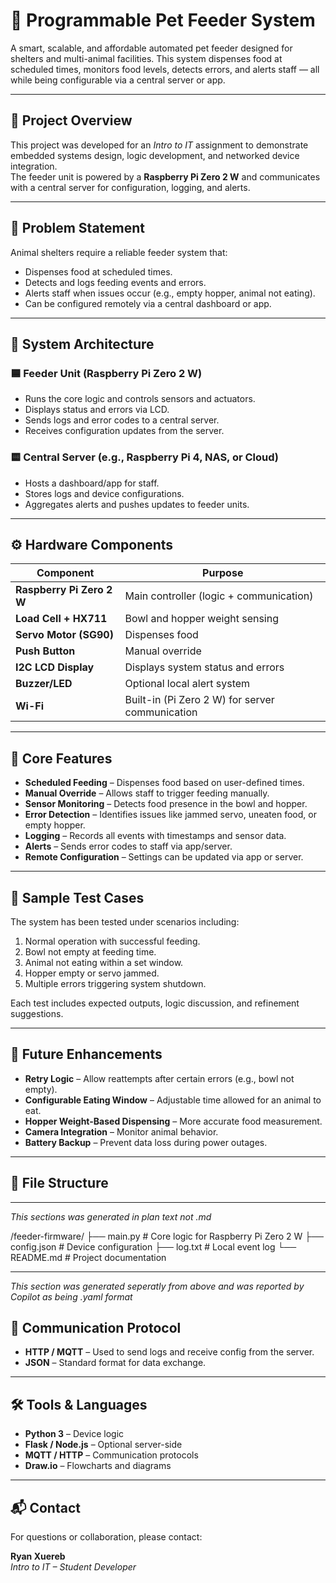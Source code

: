 # 🐾 Programmable Pet Feeder System

A smart, scalable, and affordable automated pet feeder designed for shelters and multi-animal facilities. This system dispenses food at scheduled times, monitors food levels, detects errors, and alerts staff — all while being configurable via a central server or app.

---

## 📌 Project Overview

This project was developed for an *Intro to IT* assignment to demonstrate embedded systems design, logic development, and networked device integration.  
The feeder unit is powered by a **Raspberry Pi Zero 2 W** and communicates with a central server for configuration, logging, and alerts.

---

## 🎯 Problem Statement

Animal shelters require a reliable feeder system that:

- Dispenses food at scheduled times.
- Detects and logs feeding events and errors.
- Alerts staff when issues occur (e.g., empty hopper, animal not eating).
- Can be configured remotely via a central dashboard or app.

---

## 🧠 System Architecture

### 🟦 Feeder Unit (Raspberry Pi Zero 2 W)
- Runs the core logic and controls sensors and actuators.
- Displays status and errors via LCD.
- Sends logs and error codes to a central server.
- Receives configuration updates from the server.

### 🟨 Central Server (e.g., Raspberry Pi 4, NAS, or Cloud)
- Hosts a dashboard/app for staff.
- Stores logs and device configurations.
- Aggregates alerts and pushes updates to feeder units.

---

## ⚙️ Hardware Components

| Component                 | Purpose                                           |
|---------------------------|---------------------------------------------------|
| **Raspberry Pi Zero 2 W** | Main controller (logic + communication)           |
| **Load Cell + HX711**     | Bowl and hopper weight sensing                     |
| **Servo Motor (SG90)**    | Dispenses food                                    |
| **Push Button**           | Manual override                                   |
| **I2C LCD Display**       | Displays system status and errors                 |
| **Buzzer/LED**            | Optional local alert system                       |
| **Wi-Fi**                 | Built-in (Pi Zero 2 W) for server communication   |

---

## 🔄 Core Features

- **Scheduled Feeding** – Dispenses food based on user-defined times.  
- **Manual Override** – Allows staff to trigger feeding manually.  
- **Sensor Monitoring** – Detects food presence in the bowl and hopper.  
- **Error Detection** – Identifies issues like jammed servo, uneaten food, or empty hopper.  
- **Logging** – Records all events with timestamps and sensor data.  
- **Alerts** – Sends error codes to staff via app/server.  
- **Remote Configuration** – Settings can be updated via app or server.  

---

## 🧪 Sample Test Cases

The system has been tested under scenarios including:

1. Normal operation with successful feeding.  
2. Bowl not empty at feeding time.  
3. Animal not eating within a set window.  
4. Hopper empty or servo jammed.  
5. Multiple errors triggering system shutdown.  

Each test includes expected outputs, logic discussion, and refinement suggestions.

---

## 🔧 Future Enhancements

- **Retry Logic** – Allow reattempts after certain errors (e.g., bowl not empty).  
- **Configurable Eating Window** – Adjustable time allowed for an animal to eat.  
- **Hopper Weight-Based Dispensing** – More accurate food measurement.  
- **Camera Integration** – Monitor animal behavior.  
- **Battery Backup** – Prevent data loss during power outages.  

---

## 📁 File Structure
--- 
*This sections was generated in plan text not .md*

/feeder-firmware/
├── main.py # Core logic for Raspberry Pi Zero 2 W
├── config.json # Device configuration
├── log.txt # Local event log
└── README.md # Project documentation


---
*This section was generated seperatly from above and was reported by Copilot as being .yaml format* 
## 📡 Communication Protocol

- **HTTP / MQTT** – Used to send logs and receive config from the server.  
- **JSON** – Standard format for data exchange.  

---

## 🛠️ Tools & Languages

- **Python 3** – Device logic  
- **Flask / Node.js** – Optional server-side  
- **MQTT / HTTP** – Communication protocols  
- **Draw.io** – Flowcharts and diagrams  

---

## 📬 Contact

For questions or collaboration, please contact:  

**Ryan Xuereb**  
*Intro to IT – Student Developer*
